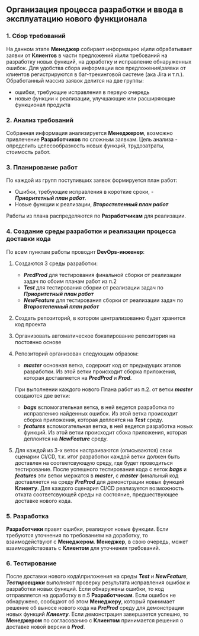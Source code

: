 [//]: <>  (Author: Aksenov Andrey, email: duxaxa@mail.ru)

## Организация процесса разработки и ввода в эксплуатацию нового функционала

### 1. Сбор требований 
На данном этапе **Менеджер** собирает информацию и\или обрабатывает заявки от **Клиентов** в части предложений и\или
требований на разработку новых функций, на доработку и исправление обнаруженных ошибок. Для удобства сбора информации все
предложения\заявки от клиентов регистрируются в баг-трекинговой системе (ака Jira и т.п.). Обработанный массив заявок делится на 
две группы:
 - ошибки, требующие исправления в первую очередь
 - новые функции к реализации, улучшающие или расширяющие функционал продукта

### 2. Анализ требований
Собранная информация анализируется **Менеджером**, возможно привлечение **Разработчиков** по сложным заявкам. Цель анализа -
определить целесообразность новых функций, трудозатраты, стоимость работ.

### 3. Планирование работ
По каждой из групп поступивших заявок формируется план работ:
- Ошибки, требующие исправления в короткие сроки, - ___Приоритетный план работ___. 
- Новые функции к реализации, ___Второстепенный план работ___

Работы из плана распределяются по **Разработчикам** для реализации.

### 4. Создание среды разработки и реализации процесса доставки кода
По всем пунктам работы проводит **DevOps-инженер**:
1. Создаются 3 среды разработки:
   - ___PredProd___ для тестирования финальной сборки от реализации задач по обоим планам работ из п.2
   - ___Test___ для тестирования сборки от реализации задач по ___Приоритетный план работ___
   - ___NewFeature___ для тестирования сборки от реализации задач по ___Второстепенный план работ___
2. Создать репозиторий, в котором централизованно будет хранится код проекта
3. Организовать автоматическое бэкапирование репозитория на постоянно основе
4. Репозиторий организован следующим образом:
   - ___master___ основная ветка, содержит код от предыдущих этапов разработки. Из этой ветки происходит сборка приложения,
   которая доставляется на ___PredProd___ и ___Prod___.
     
   При выполнении каждого нового Плана работ из п.2. от ветки ___master___ создаются две ветки:
   - ___bags___ вспомогательная ветка, в ней ведется разработка по исправлению найденных ошибок. Из этой ветка происходит сборка
   приложения, которая деплоятся на ___Test___ среду.
   - ___features___ вспомогательная ветка, в ней ведется разработка новых функций. Из этой ветки происходит сбока приложения,
   которая деплоится на ___NewFeature___ среду. 
5. Для каждой из 3-х веток настраиваются (описываются) свои сценарии CI/CD, т.к. итог разработки каждой ветки должен быть доставлен 
на соответсвующую среду, где будет проводиться тестирование. После успешного тестирования кода с веток ___bags___ и ___features___
эти ветки мержатся  в ___master___, с ___master___ финальный код доставляется на среду ___PreProd___ для демонстрации новых функций
**Клиенту**. Для каждого сценария CI/CD реализуется возможность отката соответсвующей среды на состояние, предшествующее доставке нового кода. 

### 5. Разработка
**Разработчики** правят ошибки, реализуют новые функции. Если требуются уточнения по требованиям на доработку, то взаимодействуют
с **Менеджером**. **Менеджер**, в свою очередь, может взаимодействовать с **Клиентом** для уточнения требований.

### 6. Тестирование
После доставки нового кода\приложения на среды ___Test___ и ___NewFeature___, ***Тестировщики*** выполняют проверку результата
исправления ошибок и разработки новых функций. Если обнаружены ошибки, то код отправляется на доработку в п.5 **Разработчикам**.
Если ошибок не обнаружено, сообщают об этом **Менеджеру**, который принимает решение об выносе нового кода на ___PreProd___ среду
для демонстрации новых функций ***Клиенту***. Если демонстрация завершается успешно, то **Менеджером** по согласованию с **Клиентом**
принимается решения о доставке новой версии в ___Prod___.

